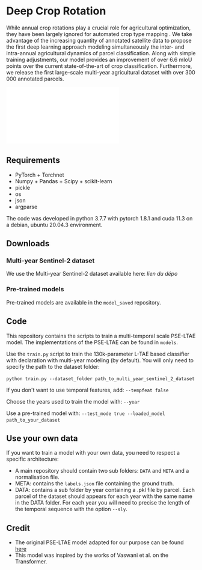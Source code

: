# Deep Crop Rotation

While annual crop rotations play a crucial role for agricultural optimization, they have been largely ignored for automated crop type mapping .
We take advantage of the increasing quantity of annotated satellite data to propose the first deep learning approach modeling simultaneously the inter- and intra-annual agricultural dynamics of parcel classification. Along with simple training adjustments, our model provides an improvement of over 6.6 mIoU points over the current state-of-the-art of crop classification. Furthermore, we release the first large-scale multi-year agricultural dataset with over 300 000 annotated parcels.

![](./gfx/declaration_en.pdf)

## Requirements
 - PyTorch + Torchnet
 - Numpy + Pandas + Scipy + scikit-learn 
 - pickle
 - os
 - json
 - argparse
 
 The code was developed in python 3.7.7 with pytorch 1.8.1 and cuda 11.3 on a debian, ubuntu 20.04.3 environment.
 
## Downloads
 
### Multi-year Sentinel-2 dataset
We use the Multi-year Sentinel-2 dataset available here: *lien du dépo*

### Pre-trained models

Pre-trained models are available in the `model_saved` repository. 

## Code
This repository contains the scripts to train a multi-temporal scale PSE-LTAE model. 
The implementations of the PSE-LTAE can be found in `models`. 

Use the `train.py` script to train the 130k-parameter L-TAE based classifier with declaration with multi-year modeling (by default). 
You will only need to specify the path to the dataset folder:

`python train.py --dataset_folder path_to_multi_year_sentinel_2_dataset`

If you don't want to use temporal features, add: `--tempfeat false`

Choose the years used to train the model with: `--year` 

Use a pre-trained model with: `--test_mode true --loaded_model path_to_your_dataset`

## Use your own data

  If you want to train a model with your own data, you need to respect a specific architecture:
  - A main repository should contain two sub folders: `DATA` and `META` and a normalisation file.
  - META: contains the `labels.json` file containing the ground truth.
  - DATA: contains a sub folder by year containing a .pkl file by parcel.
Each parcel of the dataset should appears for each year with the same name in the DATA folder.
For each year you will need to precise the length of the temporal sequence with the option `--sly`.

## Credit 
 - The original PSE-LTAE model adapted for our purpose can be found [here](https://github.com/VSainteuf/lightweight-temporal-attention-pytorch)
 - This model was inspired by the works of Vaswani et al. on the Transformer. 
